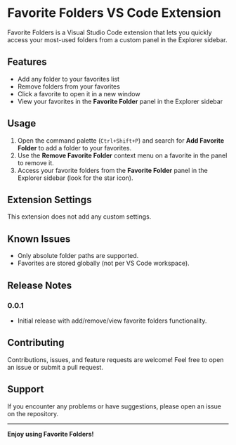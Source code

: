 # Favorite Folders VS Code Extension

Favorite Folders is a Visual Studio Code extension that lets you quickly access your most-used folders from a custom panel in the Explorer sidebar.

## Features

- Add any folder to your favorites list
- Remove folders from your favorites
- Click a favorite to open it in a new window
- View your favorites in the **Favorite Folder** panel in the Explorer sidebar

## Usage

1. Open the command palette (`Ctrl+Shift+P`) and search for **Add Favorite Folder** to add a folder to your favorites.
2. Use the **Remove Favorite Folder** context menu on a favorite in the panel to remove it.
3. Access your favorite folders from the **Favorite Folder** panel in the Explorer sidebar (look for the star icon).

## Extension Settings

This extension does not add any custom settings.

## Known Issues

- Only absolute folder paths are supported.
- Favorites are stored globally (not per VS Code workspace).

## Release Notes

### 0.0.1

- Initial release with add/remove/view favorite folders functionality.

## Contributing

Contributions, issues, and feature requests are welcome! Feel free to open an issue or submit a pull request.

## Support

If you encounter any problems or have suggestions, please open an issue on the repository.

---

**Enjoy using Favorite Folders!**
